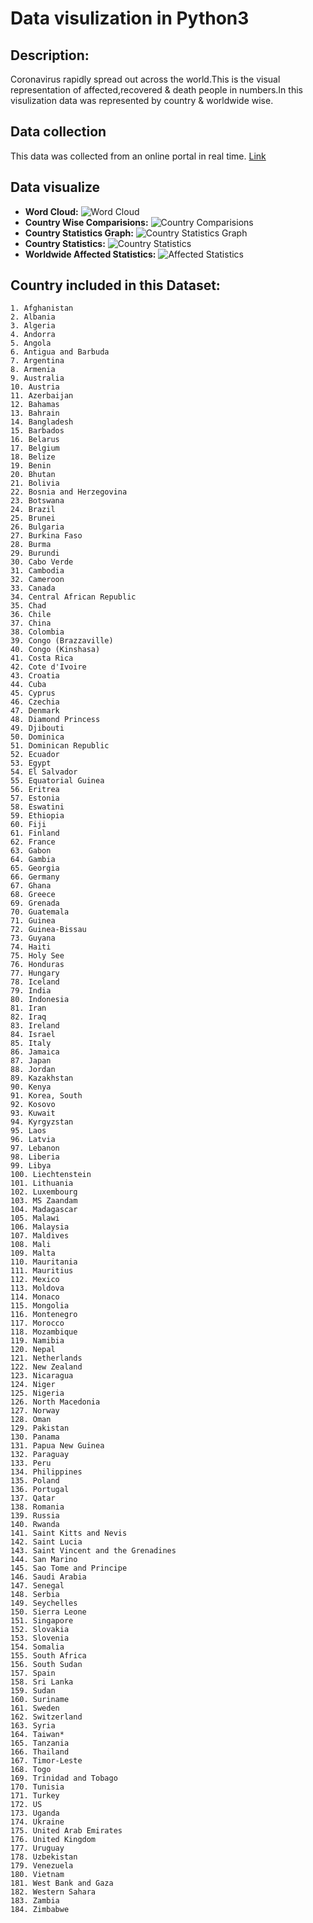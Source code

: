 # Data visulization in Python3 #

## Description: ##

Coronavirus rapidly spread out across the world.This is the visual representation of affected,recovered & death people in numbers.In this visulization data was represented by country & worldwide wise.

## Data collection ##

This data was collected from an online portal in real time. [Link](https://data.humdata.org/dataset/novel-coronavirus-2019-ncov-cases)

## Data visualize ##
* **Word Cloud:**
  ![Word Cloud](https://github.com/Mazhar004/Python-Programming/blob/master/Corona%20Affected%20Country/Images/Corona%20Stats%20Country%20wise.png)
* **Country Wise Comparisions:**
  ![Country Comparisions](https://github.com/Mazhar004/Python-Programming/blob/master/Corona%20Affected%20Country/Images/COVID-19%20Confirmed%20Cases%20Comparision%20Graph.png)
* **Country Statistics Graph:**
  ![Country Statistics Graph](https://github.com/Mazhar004/Python-Programming/blob/master/Corona%20Affected%20Country/Images/Bangladesh%20COVID-19%20Graph.png)
* **Country Statistics:**
  ![Country Statistics](https://github.com/Mazhar004/Python-Programming/blob/master/Corona%20Affected%20Country/Images/Corona.png)
* **Worldwide Affected Statistics:**
  ![Affected Statistics](https://github.com/Mazhar004/Python-Programming/blob/master/Corona%20Affected%20Country/Images/Corona%20World%20Wise%20Active.png)


## Country included in this Dataset:
    1. Afghanistan
    2. Albania
    3. Algeria
    4. Andorra
    5. Angola
    6. Antigua and Barbuda
    7. Argentina
    8. Armenia
    9. Australia
    10. Austria
    11. Azerbaijan
    12. Bahamas
    13. Bahrain
    14. Bangladesh
    15. Barbados
    16. Belarus
    17. Belgium
    18. Belize
    19. Benin
    20. Bhutan
    21. Bolivia
    22. Bosnia and Herzegovina
    23. Botswana
    24. Brazil
    25. Brunei
    26. Bulgaria
    27. Burkina Faso
    28. Burma
    29. Burundi
    30. Cabo Verde
    31. Cambodia
    32. Cameroon
    33. Canada
    34. Central African Republic
    35. Chad
    36. Chile
    37. China
    38. Colombia
    39. Congo (Brazzaville)
    40. Congo (Kinshasa)
    41. Costa Rica
    42. Cote d'Ivoire
    43. Croatia
    44. Cuba
    45. Cyprus
    46. Czechia
    47. Denmark
    48. Diamond Princess
    49. Djibouti
    50. Dominica
    51. Dominican Republic
    52. Ecuador
    53. Egypt
    54. El Salvador
    55. Equatorial Guinea
    56. Eritrea
    57. Estonia
    58. Eswatini
    59. Ethiopia
    60. Fiji
    61. Finland
    62. France
    63. Gabon
    64. Gambia
    65. Georgia
    66. Germany
    67. Ghana
    68. Greece
    69. Grenada
    70. Guatemala
    71. Guinea
    72. Guinea-Bissau
    73. Guyana
    74. Haiti
    75. Holy See
    76. Honduras
    77. Hungary
    78. Iceland
    79. India
    80. Indonesia
    81. Iran
    82. Iraq
    83. Ireland
    84. Israel
    85. Italy
    86. Jamaica
    87. Japan
    88. Jordan
    89. Kazakhstan
    90. Kenya
    91. Korea, South
    92. Kosovo
    93. Kuwait
    94. Kyrgyzstan
    95. Laos
    96. Latvia
    97. Lebanon
    98. Liberia
    99. Libya
    100. Liechtenstein
    101. Lithuania
    102. Luxembourg
    103. MS Zaandam
    104. Madagascar
    105. Malawi
    106. Malaysia
    107. Maldives
    108. Mali
    109. Malta
    110. Mauritania
    111. Mauritius
    112. Mexico
    113. Moldova
    114. Monaco
    115. Mongolia
    116. Montenegro
    117. Morocco
    118. Mozambique
    119. Namibia
    120. Nepal
    121. Netherlands
    122. New Zealand
    123. Nicaragua
    124. Niger
    125. Nigeria
    126. North Macedonia
    127. Norway
    128. Oman
    129. Pakistan
    130. Panama
    131. Papua New Guinea
    132. Paraguay
    133. Peru
    134. Philippines
    135. Poland
    136. Portugal
    137. Qatar
    138. Romania
    139. Russia
    140. Rwanda
    141. Saint Kitts and Nevis
    142. Saint Lucia
    143. Saint Vincent and the Grenadines
    144. San Marino
    145. Sao Tome and Principe
    146. Saudi Arabia
    147. Senegal
    148. Serbia
    149. Seychelles
    150. Sierra Leone
    151. Singapore
    152. Slovakia
    153. Slovenia
    154. Somalia
    155. South Africa
    156. South Sudan
    157. Spain
    158. Sri Lanka
    159. Sudan
    160. Suriname
    161. Sweden
    162. Switzerland
    163. Syria
    164. Taiwan*
    165. Tanzania
    166. Thailand
    167. Timor-Leste
    168. Togo
    169. Trinidad and Tobago
    170. Tunisia
    171. Turkey
    172. US
    173. Uganda
    174. Ukraine
    175. United Arab Emirates
    176. United Kingdom
    177. Uruguay
    178. Uzbekistan
    179. Venezuela
    180. Vietnam
    181. West Bank and Gaza
    182. Western Sahara
    183. Zambia
    184. Zimbabwe
